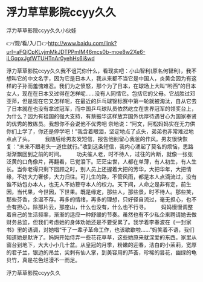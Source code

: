 # 浮力草草影院ccyy久久
浮力草草影院ccyy久久小伙娃

👉/观/看/入/口👉http://www.baidu.com/link?url=aFQjCpKLyjmMkJDTPPmIM46mcs0b-moe8w2Xe6-iLGqpxJgfWTUHTnAr0yehHs6i&wd

浮力草草影院ccyy久久我不诅咒你什么，看现实吧：小山智利(原名何智利)，我不想叫它的中文名字，因为它是日本人，我从来都不当它是中国人，炎黄会因为有这样的子孙而羞愧难忍。我们为之愤怒，那个为了日本，在球场上大叫“哟西”的日本女人，现在在日本又过得在怎样呢……没有人同情它。包括它的父母。它战胜过邓亚萍，但是现在它又怎样呢，在最近的乒乓球锦标赛中第一轮就被淘汰，自从它去了日本就在也没有拿过冠军，而中国乒乓球队员依然屹立在世界冠军的领奖台上，为什么？因为有祖国的强大支持，有蔡振华这样放弃国外优厚待遇甘心为国家奉贤的优秀的教练员。我想你不会说他不优秀吧
奈地说：“阿文，阿松妈妈实在无力供你们上学了，你还是停学吧！”我含着眼泪，坚定地点了点头，弟弟也非常难过地点点了头。
　　我随后给男友发短信，报告他别留心我爸的作风。男友很快恢复：“未来不跟老头一道住就行。”收到这条短信，我内心涌起了莫名的烦恼，思路渐渐飘回到之前的时间。
　　功夫催人老，时不待人，过往的片断，就像一张张泛黄的口角像片，再翻看，已觉泪下。茫茫尘世，人都在单薄，有人初生，有人生长。当你老得只剩下回顾之时，别人员上还握着大把的芳华，大把华年，大把情缘，不妨大力奢侈，大力归往。可儿生的路，不管风雨，都是本人点滴流过，没有谁不妨包办本人，也无人不妨篡夺本人的权力。天下间，人命之是非有定，前生因，当代果，今世因，下世果。既是缘定，那些人，那些景，时不待人。那些笑，那些芬香，余温不存。再多的情绪，再多的理想，只好径自流过，毫无担心，也不会有担心，除那片云，那座山，什么也没有，什么也不行寻。
　　妈妈慢慢调整着自己的生活频率，渐渐的适应一种舒缓的节奏。虽然也有不少私企来聘请她去做财务总监，但我们考虑她的身体劝她还是不要受累了。我学着李春波在《一封家书》里的语调，对她唱“干了一辈子革命工作，也该歇歇啦……”妈笑着不语，我们知道她是默许了。妈妈开始侍弄一些花花草草，这些她原来就深爱的东西。家里从窗台到地下，大大小小几十盆。从皇冠的月季，粉嫩的迎春，洁白的小茉莉，宽厚的君子兰，银边的吊兰，尖刺有仙人掌，到美容用的芦荟，珍稀的昙花，幽绿的龟贝竹，真是花色烂漫不一而足。

浮力草草影院ccyy久久
